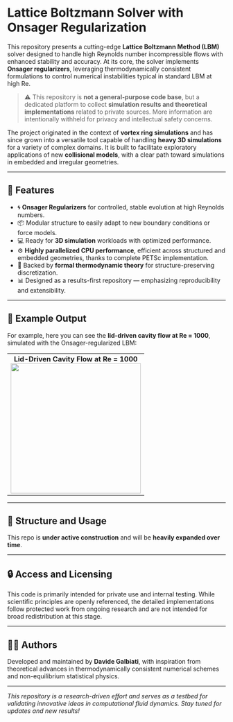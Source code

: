 # Lattice Boltzmann Solver with Onsager Regularization

This repository presents a cutting-edge **Lattice Boltzmann Method (LBM)** solver designed to handle high Reynolds number incompressible flows with enhanced stability and accuracy. At its core, the solver implements **Onsager regularizers**, leveraging thermodynamically consistent formulations to control numerical instabilities typical in standard LBM at high Re.

> ⚠️ This repository is **not a general-purpose code base**, but a dedicated platform to collect **simulation results and theoretical implementations** related to private sources. More information are intentionally withheld for privacy and intellectual safety concerns.

The project originated in the context of **vortex ring simulations** and has since grown into a versatile tool capable of handling **heavy 3D simulations** for a variety of complex domains. It is built to facilitate exploratory applications of new **collisional models**, with a clear path toward simulations in embedded and irregular geometries.

---

## 🚀 Features

- 🌀 **Onsager Regularizers** for controlled, stable evolution at high Reynolds numbers.
- 📦 Modular structure to easily adapt to new boundary conditions or force models.
- 💻 Ready for **3D simulation** workloads with optimized performance.
- ⚙️ **Highly parallelized CPU performance**, efficient across structured and embedded geometries, thanks to complete PETSc implementation.
- 🧠 Backed by **formal thermodynamic theory** for structure-preserving discretization.
- 📊 Designed as a results-first repository — emphasizing reproducibility and extensibility.

---

## 🧪 Example Output

For example, here you can see the **lid-driven cavity flow at Re = 1000**, simulated with the Onsager-regularized LBM:

<table>
  <tr>
    <td align="center">
      <strong>Lid-Driven Cavity Flow at Re = 1000</strong><br>
      <img src="https://raw.githubusercontent.com/galbiatidavide/OnsagerLBM-Public-Results/main/lid_driven_Re_1000.gif" width="300">
    </td>
  </tr>
</table>

---

## 📁 Structure and Usage

This repo is **under active construction** and will be **heavily expanded over time**.

---

## 🔒 Access and Licensing

This code is primarily intended for private use and internal testing. While scientific principles are openly referenced, the detailed implementations follow protected work from ongoing research and are not intended for broad redistribution at this stage.

---

## 👨‍🔬 Authors

Developed and maintained by **Davide Galbiati**, with inspiration from theoretical advances in thermodynamically consistent numerical schemes and non-equilibrium statistical physics.

---

*This repository is a research-driven effort and serves as a testbed for validating innovative ideas in computational fluid dynamics. Stay tuned for updates and new results!*
